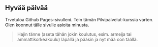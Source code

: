 ## Hyvää päivää

Trvetuloa Github Pages-sivulleni. Tein tämän Pilvipalvelut-kurssia varten. Olen koonnut tälle sivulle asioita minusta.

>Hajin tänne (aseta tähän jokin koulutus, esim. armeija tai ammattikorkeakoulu) läpällä ja pääsin ja nyt mää oon täällä.
